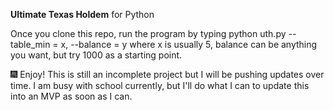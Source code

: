 **Ultimate Texas Holdem** for Python

Once you clone this repo, run the program by typing
python uth.py --table_min = x, --balance = y
where x is usually 5, balance can be anything you want, but try 1000 as a starting point.

:fireworks: Enjoy! This is still an incomplete project but I will be pushing updates over time. I am busy with school currently, but I'll do what I can to update this into an MVP as soon as I can.